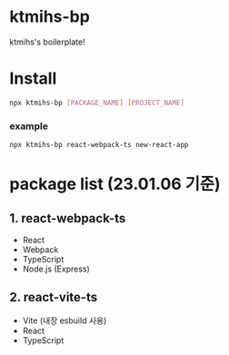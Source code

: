 # ktmihs-bp

ktmihs's boilerplate!

# Install

```bash
npx ktmihs-bp [PACKAGE_NAME] [PROJECT_NAME]

```

### example

```bash
npx ktmihs-bp react-webpack-ts new-react-app
```

# package list (23.01.06 기준)

## 1. react-webpack-ts

- React
- Webpack
- TypeScript
- Node.js (Express)

## 2. react-vite-ts

- Vite (내장 esbuild 사용)
- React
- TypeScript
